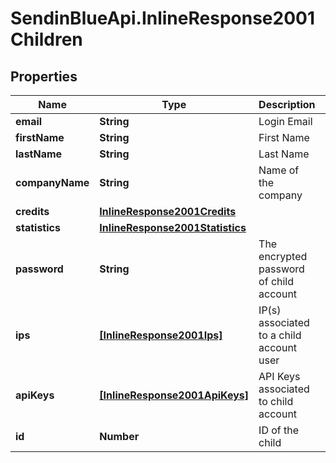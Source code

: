 # SendinBlueApi.InlineResponse2001Children

## Properties
Name | Type | Description | Notes
------------ | ------------- | ------------- | -------------
**email** | **String** | Login Email | 
**firstName** | **String** | First Name | 
**lastName** | **String** | Last Name | 
**companyName** | **String** | Name of the company | 
**credits** | [**InlineResponse2001Credits**](InlineResponse2001Credits.md) |  | [optional] 
**statistics** | [**InlineResponse2001Statistics**](InlineResponse2001Statistics.md) |  | [optional] 
**password** | **String** | The encrypted password of child account | 
**ips** | [**[InlineResponse2001Ips]**](InlineResponse2001Ips.md) | IP(s) associated to a child account user | [optional] 
**apiKeys** | [**[InlineResponse2001ApiKeys]**](InlineResponse2001ApiKeys.md) | API Keys associated to child account | [optional] 
**id** | **Number** | ID of the child | [optional] 



